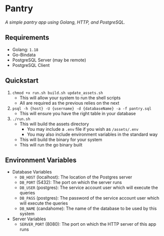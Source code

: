 # Pantry

_A simple pantry app using Golang, HTTP, and PostgreSQL._

## Requirements

* Golang: `1.18`
* Go-Bindata
* PostgreSQL Server (may be remote)
* PostgreSQL Client

## Quickstart

1. `chmod +x run.sh build.sh update_assets.sh`
    * This will allow your system to run the shell scripts
    * All are required as the previous relies on the next
2. `psql -h {host} -U {username} -d {databaseName} -a -f pantry.sql`
    * This will ensure you have the right table in your database
3. `./run.sh`
    * This will build the assets directory
      * You may include a `.env` file if you wish as `/assets/.env`
      * You may also include environment variables in the standard way
    * This will build the binary for your system
    * This will run the go binary built

## Environment Variables

* Database Variables
  * `DB_HOST` (localhost): The location of the Postgres server
  * `DB_PORT` (5432): The port on which the server runs
  * `DB_USER` (postgres): The service account user which will execute the queries
  * `DB_PASS` (postgres): The password of the service account user which will execute the queries
  * `DB_NAME` (candahome): The name of the database to be used by this system
* Server Variables
  * `SERVER_PORT` (8080): The port on which the HTTP server of this app runs

